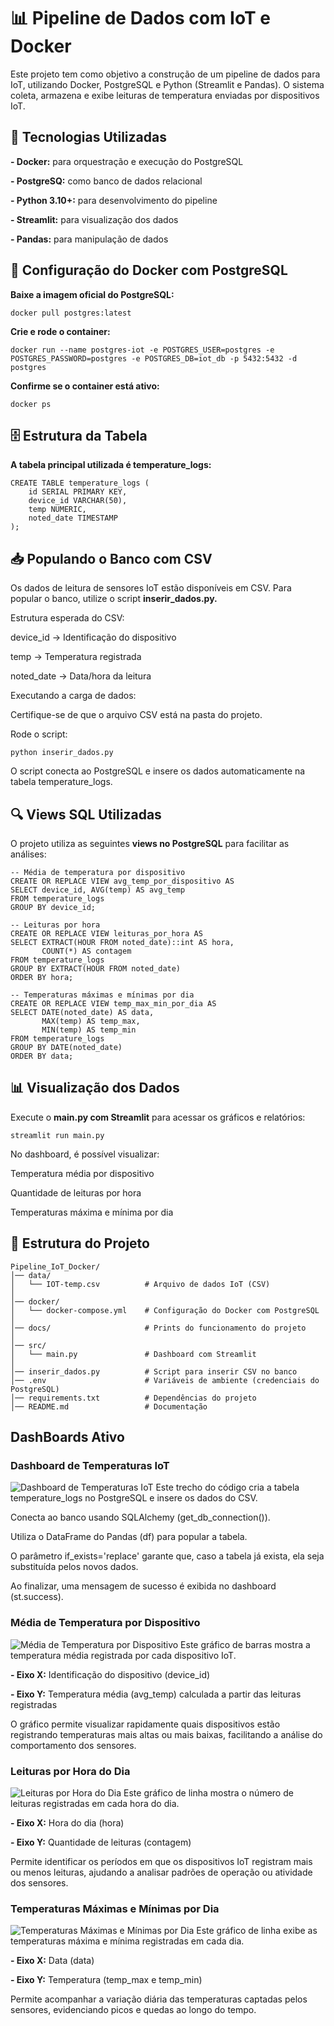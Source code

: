 # 📊 Pipeline de Dados com IoT e Docker

Este projeto tem como objetivo a construção de um pipeline de dados para IoT, utilizando Docker, PostgreSQL e Python (Streamlit e Pandas). O sistema coleta, armazena e exibe leituras de temperatura enviadas por dispositivos IoT.

## 🚀 Tecnologias Utilizadas

**- Docker:** para orquestração e execução do PostgreSQL

**- PostgreSQ:** como banco de dados relacional

**- Python 3.10+:** para desenvolvimento do pipeline

**- Streamlit:** para visualização dos dados

**- Pandas:** para manipulação de dados

## 🐳 Configuração do Docker com PostgreSQL

**Baixe a imagem oficial do PostgreSQL:**

```docker pull postgres:latest```


**Crie e rode o container:**

```docker run --name postgres-iot -e POSTGRES_USER=postgres -e POSTGRES_PASSWORD=postgres -e POSTGRES_DB=iot_db -p 5432:5432 -d postgres```


**Confirme se o container está ativo:**

```docker ps```

## 🗄️ Estrutura da Tabela

**A tabela principal utilizada é temperature_logs:**
```
CREATE TABLE temperature_logs (
    id SERIAL PRIMARY KEY,
    device_id VARCHAR(50),
    temp NUMERIC,
    noted_date TIMESTAMP
);
```

## 📥 Populando o Banco com CSV

Os dados de leitura de sensores IoT estão disponíveis em CSV. Para popular o banco, utilize o script **inserir_dados.py.**

Estrutura esperada do CSV:

device_id → Identificação do dispositivo

temp → Temperatura registrada

noted_date → Data/hora da leitura

Executando a carga de dados:

Certifique-se de que o arquivo CSV está na pasta do projeto.

Rode o script:

```python inserir_dados.py```


O script conecta ao PostgreSQL e insere os dados automaticamente na tabela temperature_logs.

## 🔍 Views SQL Utilizadas

O projeto utiliza as seguintes **views no PostgreSQL** para facilitar as análises:
```
-- Média de temperatura por dispositivo
CREATE OR REPLACE VIEW avg_temp_por_dispositivo AS
SELECT device_id, AVG(temp) AS avg_temp
FROM temperature_logs
GROUP BY device_id;

-- Leituras por hora
CREATE OR REPLACE VIEW leituras_por_hora AS
SELECT EXTRACT(HOUR FROM noted_date)::int AS hora,
       COUNT(*) AS contagem
FROM temperature_logs
GROUP BY EXTRACT(HOUR FROM noted_date)
ORDER BY hora;

-- Temperaturas máximas e mínimas por dia
CREATE OR REPLACE VIEW temp_max_min_por_dia AS
SELECT DATE(noted_date) AS data,
       MAX(temp) AS temp_max,
       MIN(temp) AS temp_min
FROM temperature_logs
GROUP BY DATE(noted_date)
ORDER BY data;
```

## 📊 Visualização dos Dados

Execute o **main.py com Streamlit** para acessar os gráficos e relatórios:

```streamlit run main.py```


No dashboard, é possível visualizar:

Temperatura média por dispositivo

Quantidade de leituras por hora

Temperaturas máxima e mínima por dia

## 📂 Estrutura do Projeto
```
Pipeline_IoT_Docker/
│── data/
│   └── IOT-temp.csv          # Arquivo de dados IoT (CSV)
│
│── docker/
│   └── docker-compose.yml    # Configuração do Docker com PostgreSQL
│
│── docs/                     # Prints do funcionamento do projeto
│
│── src/
│   └── main.py               # Dashboard com Streamlit
│
│── inserir_dados.py          # Script para inserir CSV no banco
│── .env                      # Variáveis de ambiente (credenciais do PostgreSQL)
│── requirements.txt          # Dependências do projeto
│── README.md                 # Documentação
```

## DashBoards Ativo
### Dashboard de Temperaturas IoT
![Dashboard de Temperaturas IoT](docs/Dashboard_Temperatura.png)
Este trecho do código cria a tabela temperature_logs no PostgreSQL e insere os dados do CSV.

Conecta ao banco usando SQLAlchemy (get_db_connection()).

Utiliza o DataFrame do Pandas (df) para popular a tabela.

O parâmetro if_exists='replace' garante que, caso a tabela já exista, ela seja substituída pelos novos dados.

Ao finalizar, uma mensagem de sucesso é exibida no dashboard (st.success).


### Média de Temperatura por Dispositivo
![Média de Temperatura por Dispositivo](docs/Dashboard_Temperatura_Dispositivo.png)
Este gráfico de barras mostra a temperatura média registrada por cada dispositivo IoT.

**- Eixo X:** Identificação do dispositivo (device_id)

**- Eixo Y:** Temperatura média (avg_temp) calculada a partir das leituras registradas

O gráfico permite visualizar rapidamente quais dispositivos estão registrando temperaturas mais altas ou mais baixas, facilitando a análise do comportamento dos sensores.


### Leituras por Hora do Dia
![Leituras por Hora do Dia](docs/Leitura_Hora_Dia.png)
Este gráfico de linha mostra o número de leituras registradas em cada hora do dia.

**- Eixo X:** Hora do dia (hora)

**- Eixo Y:** Quantidade de leituras (contagem)

Permite identificar os períodos em que os dispositivos IoT registram mais ou menos leituras, ajudando a analisar padrões de operação ou atividade dos sensores.


### Temperaturas Máximas e Mínimas por Dia
![Temperaturas Máximas e Mínimas por Dia](docs/Temperaturas_Min_Max.png)
Este gráfico de linha exibe as temperaturas máxima e mínima registradas em cada dia.

**- Eixo X:** Data (data)

**- Eixo Y:** Temperatura (temp_max e temp_min)

Permite acompanhar a variação diária das temperaturas captadas pelos sensores, evidenciando picos e quedas ao longo do tempo.